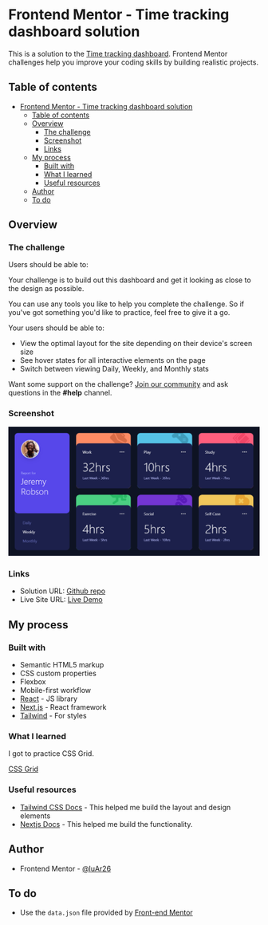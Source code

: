 # Frontend Mentor - Time tracking dashboard solution

This is a solution to the [Time tracking dashboard](https://www.frontendmentor.io/challenges/time-tracking-dashboard-UIQ7167Jw). Frontend Mentor challenges help you improve your coding skills by building realistic projects.

## Table of contents

- [Frontend Mentor - Time tracking dashboard solution](#frontend-mentor---time-tracking-dashboard-solution)
  - [Table of contents](#table-of-contents)
  - [Overview](#overview)
    - [The challenge](#the-challenge)
    - [Screenshot](#screenshot)
    - [Links](#links)
  - [My process](#my-process)
    - [Built with](#built-with)
    - [What I learned](#what-i-learned)
    - [Useful resources](#useful-resources)
  - [Author](#author)
  - [To do](#to-do)

## Overview

### The challenge

Users should be able to:

Your challenge is to build out this dashboard and get it looking as close to the design as possible.

You can use any tools you like to help you complete the challenge. So if you've got something you'd like to practice, feel free to give it a go.

Your users should be able to:

- View the optimal layout for the site depending on their device's screen size
- See hover states for all interactive elements on the page
- Switch between viewing Daily, Weekly, and Monthly stats

Want some support on the challenge? [Join our community](https://www.frontendmentor.io/community) and ask questions in the **#help** channel.

### Screenshot

![](./screenshot.png)

### Links

- Solution URL: [Github repo](https://github.com/luAr26/time-tracking-dashboard)
- Live Site URL: [Live Demo](https://designo-multi-page-website-zeta.vercel.app/)

## My process

### Built with

- Semantic HTML5 markup
- CSS custom properties
- Flexbox
- Mobile-first workflow
- [React](https://reactjs.org/) - JS library
- [Next.js](https://nextjs.org/) - React framework
- [Tailwind](https://tailwindcss.com/) - For styles

### What I learned

I got to practice CSS Grid.

[CSS Grid](https://tailwindcss.com/docs/grid-template-columns)

### Useful resources

- [Tailwind CSS Docs](https://tailwindcss.com/docs/installation) - This helped me build the layout and design elements
- [Nextjs Docs](https://nextjs.org/docs) - This helped me build the functionality.

## Author

- Frontend Mentor - [@luAr26](https://www.frontendmentor.io/profile/luAr26)

## To do

- Use the `data.json` file provided by [Front-end Mentor](https://www.frontendmentor.io/challenges/time-tracking-dashboard-UIQ7167Jw)
